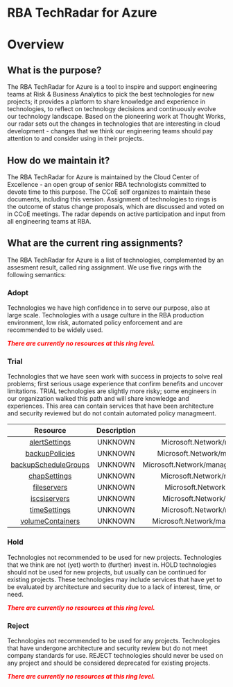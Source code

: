 
RBA TechRadar for Azure
=======================

# Overview

## What is the purpose?


The RBA TechRadar for Azure is a tool to inspire and support engineering teams at Risk & Business Analytics to pick the best technologies for new projects; it provides a platform to share knowledge and experience in technologies, to reflect on technology decisions and continuously evolve our technology landscape.  Based on the pioneering work at Thought Works, our radar sets out the changes in technologies that are interesting in cloud development - changes that we think our engineering teams should pay attention to and consider using in their projects.
## How do we maintain it?


The RBA TechRadar for Azure is maintained by the Cloud Center of Excellence - an open group of senior RBA technologists committed to devote time to this purpose.  The CCoE self organizes to maintain these documents, including this version.  Assignment of technologies to rings is the outcome of status change proposals, which are discussed and voted on in CCoE meetings.  The radar depends on active participation and input from all engineering teams at RBA.
## What are the current ring assignments?


The RBA TechRadar for Azure is a list of technologies, complemented by an assesment result, called ring assignment.  We use five rings with the following semantics:
### Adopt


Technologies we have high confidence in to serve our purpose, also at large scale.  Technologies with a usage culture in the RBA production environment, low risk, automated policy enforcement and are recommended to be widely used.  
  
***<font color="red"> There are currently no resources at this ring level. </font>***
### Trial


Technologies that we have seen work with success in projects to solve real problems;  first serious usage experience that confirm benefits and uncover limitations.  TRIAL technologies are slightly more risky; some engineers in our organization walked this path and will share knowledge and experiences.  This area can contain services that have been architecture and security reviewed but do not contain automated policy managmeent.  

|Resource|Description|Path|Status|
| :---: | :---: | :---: | :---: |
|[alertSettings](https://github.com/openrba/python-azure-techradar/blob/master/Microsoft.Network/managers/devices/alertSettings)|UNKNOWN|Microsoft.Network/managers/devices/alertSettings|TRIAL|
|[backupPolicies](https://github.com/openrba/python-azure-techradar/blob/master/Microsoft.Network/managers/devices/backupPolicies)|UNKNOWN|Microsoft.Network/managers/devices/backupPolicies|TRIAL|
|[backupScheduleGroups](https://github.com/openrba/python-azure-techradar/blob/master/Microsoft.Network/managers/devices/backupScheduleGroups)|UNKNOWN|Microsoft.Network/managers/devices/backupScheduleGroups|TRIAL|
|[chapSettings](https://github.com/openrba/python-azure-techradar/blob/master/Microsoft.Network/managers/devices/chapSettings)|UNKNOWN|Microsoft.Network/managers/devices/chapSettings|TRIAL|
|[fileservers](https://github.com/openrba/python-azure-techradar/blob/master/Microsoft.Network/managers/devices/fileservers)|UNKNOWN|Microsoft.Network/managers/devices/fileservers|TRIAL|
|[iscsiservers](https://github.com/openrba/python-azure-techradar/blob/master/Microsoft.Network/managers/devices/iscsiservers)|UNKNOWN|Microsoft.Network/managers/devices/iscsiservers|TRIAL|
|[timeSettings](https://github.com/openrba/python-azure-techradar/blob/master/Microsoft.Network/managers/devices/timeSettings)|UNKNOWN|Microsoft.Network/managers/devices/timeSettings|TRIAL|
|[volumeContainers](https://github.com/openrba/python-azure-techradar/blob/master/Microsoft.Network/managers/devices/volumeContainers)|UNKNOWN|Microsoft.Network/managers/devices/volumeContainers|TRIAL|

### Hold


Technologies not recommended to be used for new projects. Technologies that we think are not (yet) worth to (further) invest in.  HOLD technologies should not be used for new projects, but usually can be continued for existing projects.  These technologies may include services that have yet to be evaluated by architecture and security due to a lack of interest, time, or need.  
  
***<font color="red"> There are currently no resources at this ring level. </font>***
### Reject


Technologies not recommended to be used for any projects. Technologies that have undergone architecture and security review but do not meet company standards for use.  REJECT technologies should never be used on any project and should be considered deprecated for existing projects.  
  
***<font color="red"> There are currently no resources at this ring level. </font>***